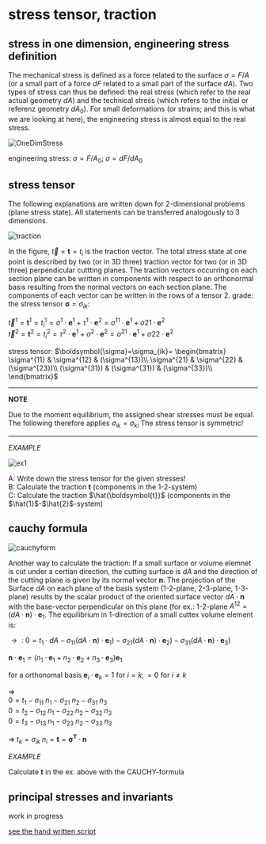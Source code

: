 # stress tensor, traction

## stress in one dimension, engineering stress definition

The mechanical stress is defined as a force related to the surface $\sigma=F/A$ (or a small part of a force $dF$ related to a small part of the surface $dA$). 
Two types of stress can thus be defined: the real stress (which refer to the real actual geometry $dA$) and the technical stress (which refers to the initial or referenz geometry $dA_0$). For small deformations (or strains; and this is what we are looking at here), the engineering stress is almost equal to the real stress. 

![OneDimStress](OneDimStress.png)

engineering stress: $\sigma=F/A_0$; $\sigma=dF/dA_0$



## stress tensor

The following explanations are written down for 2-dimensional problems (plane stress state). All statements can be transferred analogously to 3 dimensions.

![traction](traction.png)


In the figure, $\vec{t}=\boldsymbol{t}=t_{i}$ is the traction vector. The total stress state at one point is described by two (or in 3D three) traction vector for two (or in 3D three) perpendicular cuttting planes. The traction vectors occurring on each section plane can be written in components with respect to an orthonormal basis resulting from the normal vectors on each section plane. The components of each vector can be written in the rows of a tensor 2. grade: the stress tensor $\boldsymbol{\sigma}=\sigma_{ik}$:

$\vec{t}^1=\boldsymbol{t}^1=t_{i}^1=
\sigma^1 \cdot \boldsymbol{e}^1+\tau^1 \cdot \boldsymbol{e}^2=
\sigma^{11} \cdot \boldsymbol{e}^1+\sigma{21} \cdot \boldsymbol{e}^2$  
$\vec{t}^2=\boldsymbol{t}^2=t_{i}^2=
\tau^2 \cdot \boldsymbol{e}^1+\sigma^2 \cdot \boldsymbol{e}^2=
\sigma^{21} \cdot \boldsymbol{e}^1+\sigma{22} \cdot \boldsymbol{e}^2$

stress tensor:
$\boldsymbol{\sigma}=\sigma_{ik}=
\begin{bmatrix}
\sigma^{11} & \sigma^{12} & (\sigma^{13})\\
\sigma^{21} & \sigma^{22} & (\sigma^{23})\\
(\sigma^{31}) & (\sigma^{31}) & (\sigma^{33})\\
\end{bmatrix}$

---
**NOTE**

Due to the moment equilibrium, the assigned shear stresses must be equal.  
The following therefore applies $\sigma_{ik}=\sigma_{ki}$ The stress tensor is symmetric!

---

*EXAMPLE*

![ex1](ex1.png)

A: Write down the stress tensor for the given stresses!  
B: Calculate the traction $\boldsymbol{t}$ (components in the $1$-$2$-system)  
C: Calculate the traction $\hat{\boldsymbol{t}}$ (components in the $\hat{1}$-$\hat{2}$-system)  


## cauchy formula

![cauchyform](cauchyform.png)

Another way to calculate the traction: If a small surface or volume elemnet is cut under a certian direction, the cutting surface is $dA$ and the direction of the cutting plane is given by its normal vector $\boldsymbol{n}$. The projection of the Surface $dA$ on each plane of the basis system ($1$-$2$-plane, $2$-$3$-plane, $1$-$3$-plane) results by the scalar product of the oriented surface vector $dA \cdot \boldsymbol{n}$ with the base-vector perpendicular on this plane (for ex.: $1$-$2$-plane $A^{12}= (dA \cdot \boldsymbol{n})\cdot \boldsymbol{e}_1$. The equilibrium in $1$-direction of a small cuttex volume element is:  

$\rightarrow \text{ : }0=t_1\cdot dA-
\sigma_{11}(dA \cdot \boldsymbol{n})\cdot \boldsymbol{e}_1)-
\sigma_{21}(dA \cdot \boldsymbol{n})\cdot \boldsymbol{e}_2)-
\sigma_{31}(dA \cdot \boldsymbol{n})\cdot \boldsymbol{e}_3)$

$\boldsymbol{n} \cdot \boldsymbol{e}_1 = (n_1 \cdot \boldsymbol{e}_1+n_2 \cdot \boldsymbol{e}_2+n_3 \cdot \boldsymbol{e}_3) \boldsymbol{e}_1$

for a orthonomal basis $\boldsymbol{e}_i \cdot \boldsymbol{e}_k =1 \text{ for }i=k; =0 \text{ for }i\neq k$

$\Rightarrow$  
$0=t_1-\sigma_{11}\;n_1-\sigma_{21}\;n_2-\sigma_{31}\;n_3$  
$0=t_2-\sigma_{12}\;n_1-\sigma_{22}\;n_2-\sigma_{32}\;n_3$  
$0=t_3-\sigma_{13}\;n_1-\sigma_{23}\;n_2-\sigma_{33}\;n_3$  

$\Rightarrow\;t_k=\sigma_{ik}\;n_i=\boldsymbol{t}=\boldsymbol{\sigma^T}\cdot \boldsymbol{n}$ 

*EXAMPLE*

Calculate $\boldsymbol{t}$ in the ex. above with the CAUCHY-formula


## principal stresses and invariants

work in progress

[see the hand written script](https://campuas.frankfurt-university.de/pluginfile.php/459922/mod_folder/content/0/SS23_LMMD_skrip.pdf?forcedownload=1)


